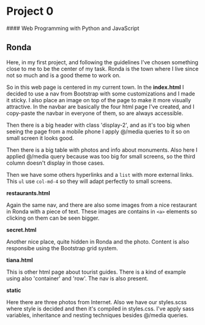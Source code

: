 # Project 0
#### Web Programming with Python and JavaScript

## Ronda

Here, in my first project, and following the guidelines I've chosen something close to me to be the center of my task. Ronda is the town where I live since not so much and is a good theme to work on.

So in this web page is centered in my current town. In the **index.html** I decided to use a nav from Bootstrap with some customizations and I made it sticky. I also place an image on top of the page to make it more visually attractive. In the navbar are basically the four html page I've created, and I copy-paste the navbar in everyone of them, so are always accessible.

Then there is a big header with class 'display-2', and as it's too big when seeing the page from a mobile phone I apply @/media queries to it so on small screen it looks good.

Then there is a big table with photos and info about monuments. Also here I applied @/media query because was too big for small screens, so the third column doesn't display in those cases.

Then we have some others hyperlinks and a `list` with more external links. This `ul` use `col-md-4` so they will adapt perfectly to small screens.

**restaurants.html**

Again the same nav, and there are also some images from a nice restaurant in Ronda with a piece of text. These images are contains in `<a>` elements so clicking on them can be seen bigger.

**secret.html**

Another nice place, quite hidden in Ronda and the photo. Content is also responsibe using the Bootstrap grid system.

**tiana.html**

This is other html page about tourist guides. There is a kind of example using also 'container'  and 'row'. The nav is also present.

**static**

Here there are three photos from Internet. Also we have our styles.scss where style is decided and then it's compiled in styles.css. I've apply sass variables, inheritance and nesting techniques besides @/media queries. 
